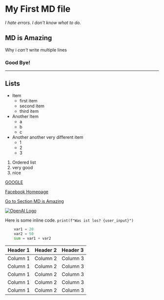 # My First MD file

*I hate errors. I don't know what to do.*

## MD is Amazing

Why i *can't* write multiple lines

<!-- I am keeping ! for fun -->
### Good Bye!

---

## Lists

- Item
  - first item
  - second item
  - third item
- Another Item
  - a
  - b
  - c
- Another another very different item
  - 1
  - 2
  - 3

1. Ordered list
2. very good
3. nice

[GOOGLE](www.google.com)

[fb_link]: http://facebook.com/

[Facebook Homepage][fb_link]

[Go to Section MD is Amazing](#md-is-amazing)

[![OpenAI Logo](https://openai.com/favicon.ico)](https://www.openai.com)

<!-- ![My Profile Photo](photo.jpg) -->

Here is some inline code. `print(f"Was ist los? {user_input}")`

```python
    var1 = 20
    var2 = 50
    sum = var1 + var2
```

| Header 1 | Header 2 | Header 3 |
| :------: | :------: | :------- |
| Column 1 | Column 2 | Column 3 |
| Column 1 | Column 2 | Column 3 |
| Column 1 | Column 2 | Column 3 |
| Column 1 | Column 2 | Column 3 |
| Column 1 | Column 2 | Column 3 |
